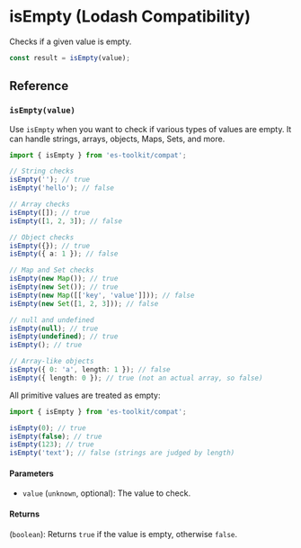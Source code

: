 # isEmpty (Lodash Compatibility)

Checks if a given value is empty.

```typescript
const result = isEmpty(value);
```

## Reference

### `isEmpty(value)`

Use `isEmpty` when you want to check if various types of values are empty. It can handle strings, arrays, objects, Maps, Sets, and more.

```typescript
import { isEmpty } from 'es-toolkit/compat';

// String checks
isEmpty(''); // true
isEmpty('hello'); // false

// Array checks
isEmpty([]); // true
isEmpty([1, 2, 3]); // false

// Object checks
isEmpty({}); // true
isEmpty({ a: 1 }); // false

// Map and Set checks
isEmpty(new Map()); // true
isEmpty(new Set()); // true
isEmpty(new Map([['key', 'value']])); // false
isEmpty(new Set([1, 2, 3])); // false

// null and undefined
isEmpty(null); // true
isEmpty(undefined); // true
isEmpty(); // true

// Array-like objects
isEmpty({ 0: 'a', length: 1 }); // false
isEmpty({ length: 0 }); // true (not an actual array, so false)
```

All primitive values are treated as empty:

```typescript
import { isEmpty } from 'es-toolkit/compat';

isEmpty(0); // true
isEmpty(false); // true
isEmpty(123); // true
isEmpty('text'); // false (strings are judged by length)
```

#### Parameters

- `value` (`unknown`, optional): The value to check.

#### Returns

(`boolean`): Returns `true` if the value is empty, otherwise `false`.
